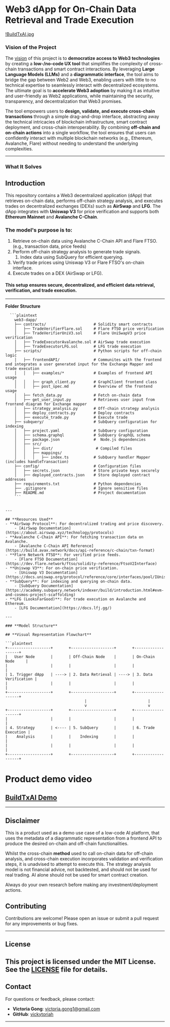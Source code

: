 # Web3 dApp for On-Chain Data Retrieval and Trade Execution
[!BuildTxAI.jpg](./web3-dapp/resources/BuildTxAI.jpg")

### Vision of the Project

The [vision](web3-dapp/docs/Problem_Statement.md) of this project is to **democratize access to Web3 technologies** by creating a **low-/no-code UX tool** that simplifies the complexity of cross-chain transactions and smart contract interactions. By leveraging **Large Language Models (LLMs)** and a **diagrammatic interface**, the tool aims to bridge the gap between Web2 and Web3, enabling users with little to no technical expertise to seamlessly interact with decentralized ecosystems. The ultimate goal is to **accelerate Web3 adoption** by making it as intuitive and user-friendly as Web2 applications, while maintaining the security, transparency, and decentralization that Web3 promises.

The tool empowers users to **design, validate, and execute cross-chain transactions** through a simple drag-and-drop interface, abstracting away the technical intricacies of blockchain infrastructure, smart contract deployment, and cross-chain interoperability. By combining **off-chain and on-chain actions** into a single workflow, the tool ensures that users can confidently interact with multiple blockchain networks (e.g., Ethereum, Avalanche, Flare) without needing to understand the underlying complexities.

---

### What It Solves


## **Introduction**
This repository contains a Web3 decentralized application (dApp) that retrieves on-chain data, performs off-chain strategy analysis, and executes trades on decentralized exchanges (DEXs) such as **AirSwap** and **LFG**. The dApp integrates with **Uniswap V3** for price verification and supports both **Ethereum Mainnet** and **Avalanche C-Chain**.

### The model's purpose is to:
1. Retrieve on-chain data using Avalanche C-Chain API and Flare FTSO. (e.g., transaction data, price feeds)
2. Perform off-chain strategy analysis to generate trade signals.
   1. Index data using SubQuery for efficient querying.
3. Verify trade prices using Uniswap V3 or Flare FTSO's on-chain interface.
4. Execute trades on a DEX (AirSwap or LFG).

#### This setup ensures secure, decentralized, and efficient data retrieval, verification, and trade execution.

---

**Folder Structure**
  
      ```plaintext
        web3-dapp/
        ├── contracts/                     # Solidity smart contracts
        │   ├── TradeVerifierFlare.sol     # Flare FTSO price verification
        │   ├── TradeVerifierUniV3.sol     # Flare UniSwapV3 price verification
        │   ├── TradeExecutorAvalanche.sol # AirSwap trade execution
        │   ├── TradeExecutorLFG.sol       # LFG trade execution
        ├── scripts/                       # Python scripts for off-chain logic
        │   ├── frontendAPI/               # Communites with the frontend and integrates a user generated input for the Exchange Mapper and trade execution
        │   │   ├── examples/*             # Examples of frontend API usage
        │   │   ├── graph_client.py        # GraphClient frontend class 
        │   │   ├── post_spec.md           # Overview of the frontend usage 
        │   ├── fetch_data.py              # Fetch on-chain data
        │   ├── get_user_input.py          # Retrieves user input from frontend diagram for Exchange mapper
        │   ├── strategy_analysis.py       # Off-chain strategy analysis
        │   ├── deploy_contracts.py        # Deploy contracts
        │   ├── execute_trade.py           # Execute trade
        ├── subquery/                      # SubQuery configuration for indexing
        │   ├── project.yaml               # SubQuery configuration
        │   ├── schema.graphql             # SubQuery GraphQL schema
        │   ├── package.json               #  Node.js dependencies
        │   ├── src/
        │   │   ├── dist/                   # Compiled files
        │   │   ├── mappings/
        │   │   │   ├── index.ts           # SubQuery handler Mapper (includes handleTransaction)
        ├── config/                        # Configuration files
        │   ├── secrets.json               # Store private keys securely
        │   ├── deployed_contracts.json    # Store deployed contract addresses
        ├── requirements.txt               # Python dependencies
        ├── .gitignore                     # Ignore sensitive files
        ├── README.md                      # Project documentation
        ```

```

---

## **Resources Used**
- **AirSwap Protocol**: For decentralized trading and price discovery.
    - [AirSwap Documentation](https://about.airswap.xyz/technology/protocols)
- **Avalanche C-Chain API**: For fetching transaction data on Avalanche.
    - [Avalanche C-Chain API Reference](https://build.avax.network/docs/api-reference/c-chain/txn-format)
- **Flare Network FTSO**: For verified price feeds.
    - [Flare FTSO Documentation](https://dev.flare.network/ftso/solidity-reference/FtsoV2Interface)
- **Uniswap V3**: For on-chain price verification.
    - [Uniswap V3 Documentation](https://docs.uniswap.org/protocol/reference/core/interfaces/pool/IUniswapV3PoolState)
- **SubQuery**: For indexing and querying on-chain data.
    - [SubQuery Documentation](https://academy.subquery.network/indexer/build/introduction.html#evm-and-cosmos-project-scaffolding)
- **LFG (LooksFarGood)**: For trade execution on Avalanche and Ethereum.
    - [LFG Documentation](https://docs.lfj.gg/)

---

### **Model Structure**

## **Visual Representation Flowchart**

```plaintext
+-------------------+       +-------------------+       +-------------------+
|   User Node       |       | Off-Chain Node    |       | On-Chain Node     |
|                   |       |                   |       |                   |
| 1. Trigger dApp   | ----> | 2. Data Retrieval | ----> | 3. Data Verification |
|                   |       |                   |       |                   |
+-------------------+       +-------------------+       +-------------------+
                                   |                           |
                                   v                           v
+-------------------+       +-------------------+       +-------------------+
|                   |       |                   |       |                   |
| 4. Strategy       | <---- | 5. SubQuery       |       | 6. Trade Execution |
|    Analysis       |       |    Indexing       |       |                   |
|                   |       |                   |       |                   |
+-------------------+       +-------------------+       +-------------------+
```
# Product demo video

## [BuildTxAI Demo](https://img.yohttps://www.youtube.com/watch?v=467rjz7sJEg)

---
## **Disclaimer**
This is a product used as a demo use case of a low-code AI platform, that uses the metadata of a diagrammatic representation from a frontend API to produce the desired on-chain and off-chain functionalities. 

Whilst the cross-chain **method** used to call on-chain data for off-chain analysis, and cross-chain execution incorporates validation and verification steps, it is unadvised to attempt to execute this. The strategy analysis model is not financial advice, not backtested, and should not be used for real trading. AI alone should not be used for smart contract creation.

Always do your own research before making any investment/deployment actions.


## **Contributing**
Contributions are welcome! Please open an issue or submit a pull request for any improvements or bug fixes.

---

## **License**

This project is licensed under the MIT License. See the [LICENSE](BuildTransactions_AI/LICENSE) file for details.
---

## **Contact**
For questions or feedback, please contact:
- **Victoria Gong**: [victoria.gong1@gmail.com](mailto:victoria.gong1@gmail.com)
- **GitHub**: [vickytoriah](https://github.com/vickytoriah)

---